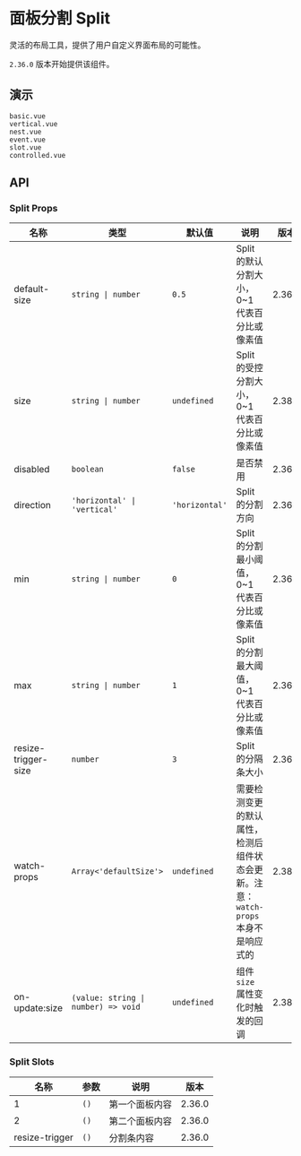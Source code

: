 # 面板分割 Split

灵活的布局工具，提供了用户自定义界面布局的可能性。

`2.36.0` 版本开始提供该组件。

## 演示

```demo
basic.vue
vertical.vue
nest.vue
event.vue
slot.vue
controlled.vue
```

## API

### Split Props

| 名称 | 类型 | 默认值 | 说明 | 版本 |
| --- | --- | --- | --- | --- |
| default-size | `string \| number` | `0.5` | Split 的默认分割大小，0~1 代表百分比或像素值 | 2.36.0 |
| size | `string \| number` | `undefined` | Split 的受控分割大小，0~1 代表百分比或像素值 | 2.38.0 |
| disabled | `boolean` | `false` | 是否禁用 | 2.36.0 |
| direction | `'horizontal' \| 'vertical'` | `'horizontal'` | Split 的分割方向 | 2.36.0 |
| min | `string \| number` | `0` | Split 的分割最小阈值，0~1 代表百分比或像素值 | 2.36.0 |
| max | `string \| number` | `1` | Split 的分割最大阈值，0~1 代表百分比或像素值 | 2.36.0 |
| resize-trigger-size | `number` | `3` | Split 的分隔条大小 | 2.36.0 |
| watch-props | `Array<'defaultSize'>` | `undefined` | 需要检测变更的默认属性，检测后组件状态会更新。注意：`watch-props` 本身不是响应式的 | 2.38.0 |
| on-update:size | `(value: string \| number) => void` | `undefined` | 组件 `size` 属性变化时触发的回调 | 2.38.0 |

### Split Slots

| 名称           | 参数 | 说明           | 版本   |
| -------------- | ---- | -------------- | ------ |
| 1              | `()` | 第一个面板内容 | 2.36.0 |
| 2              | `()` | 第二个面板内容 | 2.36.0 |
| resize-trigger | `()` | 分割条内容     | 2.36.0 |
